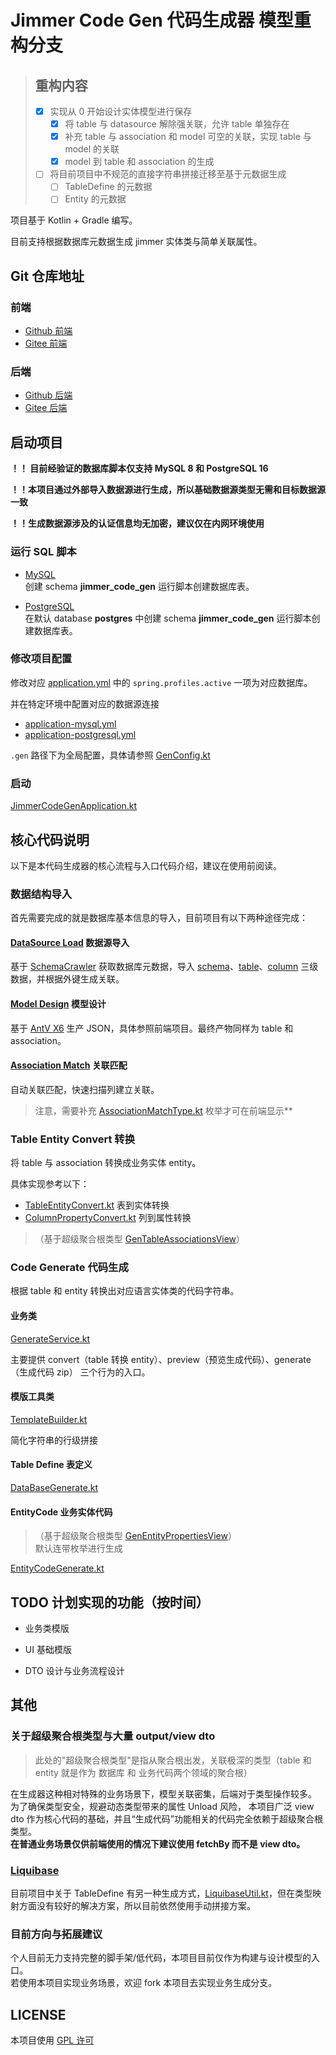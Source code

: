 # Jimmer Code Gen 代码生成器 模型重构分支

> ## 重构内容
> 
> - [x] 实现从 0 开始设计实体模型进行保存
>   - [x] 将 table 与 datasource 解除强关联，允许 table 单独存在
>   - [x] 补充 table 与 association 和 model 可空的关联，实现 table 与 model 的关联
>   - [x] model 到 table 和 association 的生成
> - [ ] 将目前项目中不规范的直接字符串拼接迁移至基于元数据生成
>   - [ ] TableDefine 的元数据
>   - [ ] Entity 的元数据

项目基于 Kotlin + Gradle 编写。

目前支持根据数据库元数据生成 jimmer 实体类与简单关联属性。

## Git 仓库地址

### 前端
- [Github 前端](https://github.com/pot-mot/jimmer-code-gen-vue3)
- [Gitee 前端](https://gitee.com/run-around---whats-wrong/jimmer-code-gen-vue3)

### 后端
- [Github 后端](https://github.com/pot-mot/jimmer-code-gen-kotlin)
- [Gitee 后端](https://gitee.com/run-around---whats-wrong/jimmer-code-gen-kotlin)

## 启动项目

**！！ 目前经验证的数据库脚本仅支持 MySQL 8 和 PostgreSQL 16**

**！！本项目通过外部导入数据源进行生成，所以基础数据源类型无需和目标数据源一致**

**！！生成数据源涉及的认证信息均无加密，建议仅在内网环境使用**

### 运行 SQL 脚本

- [MySQL](sql%2Fmysql%2Fjimmer_code_gen.sql)  
创建 schema **jimmer_code_gen** 运行脚本创建数据库表。

- [PostgreSQL](sql%2Fpostgresql%2Fjimmer_code_gen.sql)  
在默认 database **postgres** 中创建 schema **jimmer_code_gen** 运行脚本创建数据库表。

### 修改项目配置

修改对应 [application.yml](src%2Fmain%2Fresources%2Fapplication.yml) 中的 `spring.profiles.active` 一项为对应数据库。

并在特定环境中配置对应的数据源连接
- [application-mysql.yml](src%2Fmain%2Fresources%2Fapplication-mysql.yml)
- [application-postgresql.yml](src%2Fmain%2Fresources%2Fapplication-postgresql.yml)

`.gen` 路径下为全局配置，具体请参照 [GenConfig.kt](src%2Fmain%2Fkotlin%2Ftop%2Fpotmot%2Fconfig%2FGenConfig.kt) 

### 启动

[JimmerCodeGenApplication.kt](src%2Fmain%2Fkotlin%2Ftop%2Fpotmot%2FJimmerCodeGenApplication.kt)


## 核心代码说明

以下是本代码生成器的核心流程与入口代码介绍，建议在使用前阅读。

### 数据结构导入

首先需要完成的就是数据库基本信息的导入，目前项目有以下两种途径完成：

#### [DataSource Load](src%2Fmain%2Fkotlin%2Ftop%2Fpotmot%2Fcore%2Fdatabase%2Fload%2FDataSourceLoad.kt) 数据源导入

基于 [SchemaCrawler](https://github.com/schemacrawler/SchemaCrawler) 获取数据库元数据，导入 [schema](src%2Fmain%2Fkotlin%2Ftop%2Fpotmot%2Fmodel%2FGenSchema.kt)、[table](src%2Fmain%2Fkotlin%2Ftop%2Fpotmot%2Fmodel%2FGenTable.kt)、[column](src%2Fmain%2Fkotlin%2Ftop%2Fpotmot%2Fmodel%2FGenColumn.kt) 三级数据，并根据外键生成关联。

#### [Model Design](src%2Fmain%2Fkotlin%2Ftop%2Fpotmot%2Fmodel%2Fextension%2FModelExtension.kt) 模型设计

基于 [AntV X6](https://x6.antv.antgroup.com/) 生产 JSON，具体参照前端项目。最终产物同样为 table 和 association。

#### [Association Match](src%2Fmain%2Fkotlin%2Ftop%2Fpotmot%2Fcore%2Fdatabase%2Fmatch%2FAssociationMatch.kt) 关联匹配

自动关联匹配，快速扫描列建立关联。

> 注意，需要补充 [AssociationMatchType.kt](src%2Fmain%2Fkotlin%2Ftop%2Fpotmot%2Fenumeration%2FAssociationMatchType.kt) 枚举才可在前端显示**

### Table Entity Convert 转换

将 table 与 association 转换成业务实体 entity。

具体实现参考以下：

- [TableEntityConvert.kt](src%2Fmain%2Fkotlin%2Ftop%2Fpotmot%2Fcore%2Fentity%2Fconvert%2FTableEntityConvert.kt) 表到实体转换
- [ColumnPropertyConvert.kt](src%2Fmain%2Fkotlin%2Ftop%2Fpotmot%2Fcore%2Fentity%2Fconvert%2FColumnPropertyConvert.kt) 列到属性转换

>（基于超级聚合根类型 [GenTableAssociationsView](src%2Fmain%2Fdto%2Ftop%2Fpotmot%2Fmodel%2FGenTable.dto)）

### Code Generate 代码生成

根据 table 和 entity 转换出对应语言实体类的代码字符串。

#### 业务类

[GenerateService.kt](src%2Fmain%2Fkotlin%2Ftop%2Fpotmot%2Fservice%2FGenerateService.kt)

主要提供 convert（table 转换 entity）、preview（预览生成代码）、generate（生成代码 zip） 三个行为的入口。

#### 模版工具类

[TemplateBuilder.kt](src%2Fmain%2Fkotlin%2Ftop%2Fpotmot%2Futils%2Ftemplate%2FTemplateBuilder.kt)

简化字符串的行级拼接

#### Table Define 表定义

[DataBaseGenerate.kt](src%2Fmain%2Fkotlin%2Ftop%2Fpotmot%2Fcore%2Fdatabase%2Fgenerate%2FDataBaseGenerate.kt)

#### EntityCode 业务实体代码
>（基于超级聚合根类型 [GenEntityPropertiesView](src%2Fmain%2Fdto%2Ftop%2Fpotmot%2Fmodel%2FGenEntity.dto)）  
> 默认连带枚举进行生成

[EntityCodeGenerate.kt](src%2Fmain%2Fkotlin%2Ftop%2Fpotmot%2Fcore%2Fentity%2Fgenerate%2FEntityCodeGenerate.kt)

## TODO 计划实现的功能（按时间）

- 业务类模版

- UI 基础模版

- DTO 设计与业务流程设计

## 其他

### 关于超级聚合根类型与大量 output/view dto
  > 此处的"超级聚合根类型"是指从聚合根出发，关联极深的类型（table 和 entity 就是作为 数据库 和 业务代码两个领域的聚合根）

  在生成器这种相对特殊的业务场景下，模型关联密集，后端对于类型操作较多。
  为了确保类型安全，规避动态类型带来的属性 Unload 风险，
  本项目广泛 view dto 作为核心代码的基础，并且“生成代码”功能相关的代码完全依赖于超级聚合根类型。  
  **在普通业务场景仅供前端使用的情况下建议使用 fetchBy 而不是 view dto。**

### [Liquibase](https://www.liquibase.org/)
目前项目中关于 TableDefine 有另一种生成方式，[LiquibaseUtil.kt](src%2Fmain%2Fkotlin%2Ftop%2Fpotmot%2Fcore%2Fliquibase%2FLiquibaseUtil.kt)，但在类型映射方面没有较好的解决方案，所以目前依然使用手动拼接方案。

### 目前方向与拓展建议
个人目前无力支持完整的脚手架/低代码，本项目目前仅作为构建与设计模型的入口。  
若使用本项目实现业务场景，欢迎 fork 本项目去实现业务生成分支。

## LICENSE

本项目使用 [GPL 许可](LICENSE)
